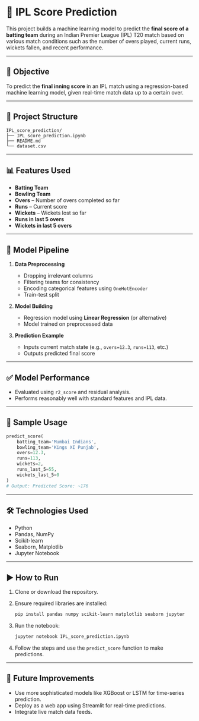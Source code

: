 # 🏏 IPL Score Prediction

This project builds a machine learning model to predict the **final score of a batting team** during an Indian Premier League (IPL) T20 match based on various match conditions such as the number of overs played, current runs, wickets fallen, and recent performance.

---

## 📌 Objective

To predict the **final inning score** in an IPL match using a regression-based machine learning model, given real-time match data up to a certain over.

---

## 📁 Project Structure

```
IPL_score_prediction/
├── IPL_score_prediction.ipynb
├── README.md
└── dataset.csv
```

---

## 📊 Features Used

* **Batting Team**
* **Bowling Team**
* **Overs** – Number of overs completed so far
* **Runs** – Current score
* **Wickets** – Wickets lost so far
* **Runs in last 5 overs**
* **Wickets in last 5 overs**

---

## 🧠 Model Pipeline

1. **Data Preprocessing**

   * Dropping irrelevant columns
   * Filtering teams for consistency
   * Encoding categorical features using `OneHotEncoder`
   * Train-test split

2. **Model Building**

   * Regression model using **Linear Regression** (or alternative)
   * Model trained on preprocessed data

3. **Prediction Example**

   * Inputs current match state (e.g., `overs=12.3`, `runs=113`, etc.)
   * Outputs predicted final score

---

## ✅ Model Performance

* Evaluated using `r2_score` and residual analysis.
* Performs reasonably well with standard features and IPL data.

---

## 🧪 Sample Usage

```python
predict_score(
    batting_team='Mumbai Indians',
    bowling_team='Kings XI Punjab',
    overs=12.3,
    runs=113,
    wickets=2,
    runs_last_5=55,
    wickets_last_5=0
)
# Output: Predicted Score: ~176
```

---

## 🛠️ Technologies Used

* Python
* Pandas, NumPy
* Scikit-learn
* Seaborn, Matplotlib
* Jupyter Notebook

---

## ▶️ How to Run

1. Clone or download the repository.
2. Ensure required libraries are installed:

   ```bash
   pip install pandas numpy scikit-learn matplotlib seaborn jupyter
   ```
3. Run the notebook:

   ```bash
   jupyter notebook IPL_score_prediction.ipynb
   ```
4. Follow the steps and use the `predict_score` function to make predictions.

---

## 🚀 Future Improvements

* Use more sophisticated models like XGBoost or LSTM for time-series prediction.
* Deploy as a web app using Streamlit for real-time predictions.
* Integrate live match data feeds.
